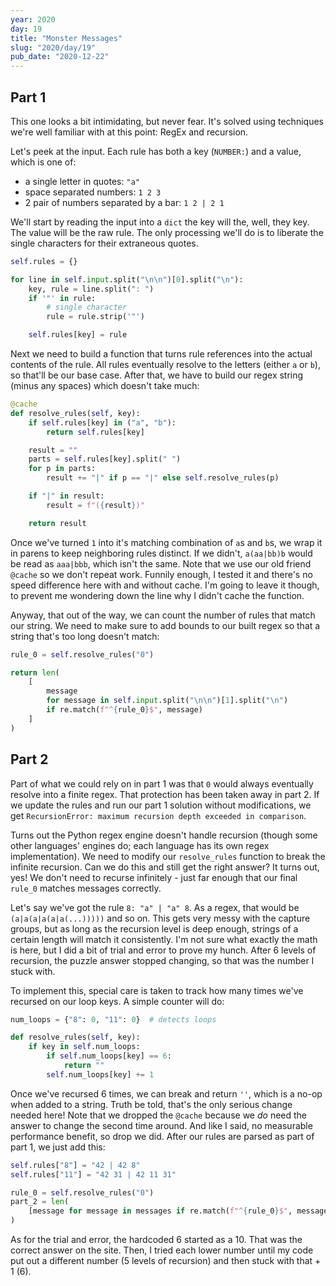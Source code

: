 ```yaml
---
year: 2020
day: 19
title: "Monster Messages"
slug: "2020/day/19"
pub_date: "2020-12-22"
---
```


## Part 1

This one looks a bit intimidating, but never fear. It's solved using techniques we're well familiar with at this point: RegEx and recursion.

Let's peek at the input. Each rule has both a key (`NUMBER:`) and a value, which is one of:

- a single letter in quotes: `"a"`
- space separated numbers: `1 2 3`
- 2 pair of numbers separated by a bar: `1 2 | 2 1`

We'll start by reading the input into a `dict` the key will the, well, they key. The value will be the raw rule. The only processing we'll do is to liberate the single characters for their extraneous quotes.

```py
self.rules = {}

for line in self.input.split("\n\n")[0].split("\n"):
    key, rule = line.split(": ")
    if '"' in rule:
        # single character
        rule = rule.strip('"')

    self.rules[key] = rule
```

Next we need to build a function that turns rule references into the actual contents of the rule. All rules eventually resolve to the letters (either `a` or `b`), so that'll be our base case. After that, we have to build our regex string (minus any spaces) which doesn't take much:

```py
@cache
def resolve_rules(self, key):
    if self.rules[key] in ("a", "b"):
        return self.rules[key]

    result = ""
    parts = self.rules[key].split(" ")
    for p in parts:
        result += "|" if p == "|" else self.resolve_rules(p)

    if "|" in result:
        result = f"({result})"

    return result
```

Once we've turned `1` into it's matching combination of `a`s and `b`s, we wrap it in parens to keep neighboring rules distinct. If we didn't, `a(aa|bb)b` would be read as `aaa|bbb`, which isn't the same. Note that we use our old friend `@cache` so we don't repeat work. Funnily enough, I tested it and there's no speed difference here with and without cache. I'm going to leave it though, to prevent me wondering down the line why I didn't cache the function.

Anyway, that out of the way, we can count the number of rules that match our string. We need to make sure to add bounds to our built regex so that a string that's too long doesn't match:

```py
rule_0 = self.resolve_rules("0")

return len(
    [
        message
        for message in self.input.split("\n\n")[1].split("\n")
        if re.match(f"^{rule_0}$", message)
    ]
)
```

## Part 2

Part of what we could rely on in part 1 was that `0` would always eventually resolve into a finite regex. That protection has been taken away in part 2. If we update the rules and run our part 1 solution without modifications, we get `RecursionError: maximum recursion depth exceeded in comparison`.

Turns out the Python regex engine doesn't handle recursion (though some other languages' engines do; each language has its own regex implementation). We need to modify our `resolve_rules` function to break the infinite recursion. Can we do this and still get the right answer? It turns out, yes! We don't need to recurse infinitely - just far enough that our final `rule_0` matches messages correctly.

Let's say we've got the rule `8: "a" | "a" 8`. As a regex, that would be `(a|a(a|a(a|a(...)))))` and so on. This gets very messy with the capture groups, but as long as the recursion level is deep enough, strings of a certain length will match it consistently. I'm not sure what exactly the math is here, but I did a bit of trial and error to prove my hunch. After 6 levels of recursion, the puzzle answer stopped changing, so that was the number I stuck with.

To implement this, special care is taken to track how many times we've recursed on our loop keys. A simple counter will do:

```py
num_loops = {"8": 0, "11": 0}  # detects loops

def resolve_rules(self, key):
    if key in self.num_loops:
        if self.num_loops[key] == 6:
            return ""
        self.num_loops[key] += 1
```

Once we've recursed 6 times, we can break and return `''`, which is a no-op when added to a string. Truth be told, that's the only serious change needed here! Note that we dropped the `@cache` because we _do_ need the answer to change the second time around. And like I said, no measurable performance benefit, so drop we did. After our rules are parsed as part of part 1, we just add this:

```py
self.rules["8"] = "42 | 42 8"
self.rules["11"] = "42 31 | 42 11 31"

rule_0 = self.resolve_rules("0")
part_2 = len(
    [message for message in messages if re.match(f"^{rule_0}$", message)]
)
```

As for the trial and error, the hardcoded 6 started as a 10. That was the correct answer on the site. Then, I tried each lower number until my code put out a different number (5 levels of recursion) and then stuck with that + 1 (6).
